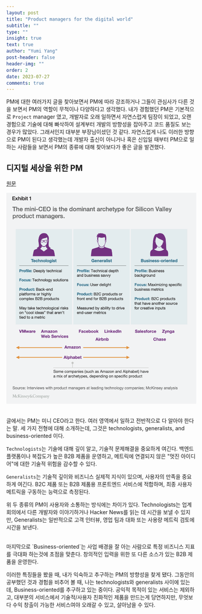 ```yaml
---
layout: post
title: "Product managers for the digital world"
subtitle: ""
type: ""
insight: true
text: true
author: "Yumi Yang"
post-header: false
header-img: ""
order: 2
date: 2023-07-27
comments: true
---
```


PM에 대한 여러가지 글을 찾아보면서 PM에 따라 강조하거나 그들이 관심사가 다른 것을 보면서 PM의 역할이 무척이나 다양하다고 생각했다. 내가 경험했던 PM은 기본적으로 `Project` manager 였고, 개발자로 오래 일하면서 자연스럽게 팀장이 되었고, 오랜 경험으로 기술에 대해 빠삭하여 설계부터 개발의 방향성을 잡아주고 코드 품질도 보는 경우가 많았다. 그래서인지 대부분 부장님이셨던 것 같다. 자연스럽게 나도 이러한 방향으로 PM이 된다고 생각했는데 개발자 출신이 아니거나 혹은 신입일 때부터 PM으로 일하는 사람들을 보면서 PM의 종류에 대해 찾아보다가 좋은 글을 발견했다.

## 디지털 세상을 위한 PM

[원문](https://www.mckinsey.com/industries/technology-media-and-telecommunications/our-insights/product-managers-for-the-digital-world#/)

![type](images/type.png)

<br />
글에서는 PM는 미니 CEO라고 한다. 여러 영역에서 일하고 전반적으로 다 알아야 한다는 말.
세 가지 전형에 대해 소개하는데, 그것은 technologists, generalists, and business-oriented 이다.

`Technologists`는 기술에 대해 깊이 알고, 기술적 문제해결을 중요하게 여긴다. 백엔드 플랫폼이나 복잡도가 높은 B2B 제품을 운영하고, 메트릭에 연결되지 않은 "멋진 아이디어"에 대한 기술적 위험을 감수할 수 있다.

`Generalists`는 기술적 깊이와 비즈니스 실제적 지식이 있으며, 사용자의 만족을 중요하게 여긴다. B2C 제품 또는 B2B 제품용 프론트엔드 서비스에 적합하며, 최종 사용자 메트릭을 구동하는 능력으로 측정된다.

위 두 종류의 PM이 사용자와 소통하는 방식에는 차이가 있다. Technologists는 업계 회의에서 다른 개발자와 이야기하거나 Hacker News를 읽는 데 시간을 보낼 수 있지만, Generalists는 일반적으로 고객 인터뷰, 영업 팀과 대화 또는 사용량 메트릭 검토에 시간을 보낸다.

<br />
마지막으로 `Business-oriented`는 사업 배경을 잘 아는 사람으로 특정 비즈니스 지표를 극대화 하는것에 초점을 맞춘다. 창의적인 입력을 위한 또 다른 소스가 있는 B2B 제품을 운영한다.

<br />

이러한 특징들을 봤을 때, 내가 익숙하고 추구하는 PM의 방향성을 찾게 됐다. 그동안의 공부했던 것과 경험을 비추어 볼 때, 나는 technologists와 generalists 사이에 있는데, Business-oriented를 추구하고 있는 중이다. 공익적 목적이 있는 서비스는 제외하고, 대부분의 서비스에서 기술적/사용자 친화적인 제품을 만드는게 당연하지만, 무엇보다 수익 창출이 가능한 서비스여야 오래갈 수 있고, 살아남을 수 있다.
